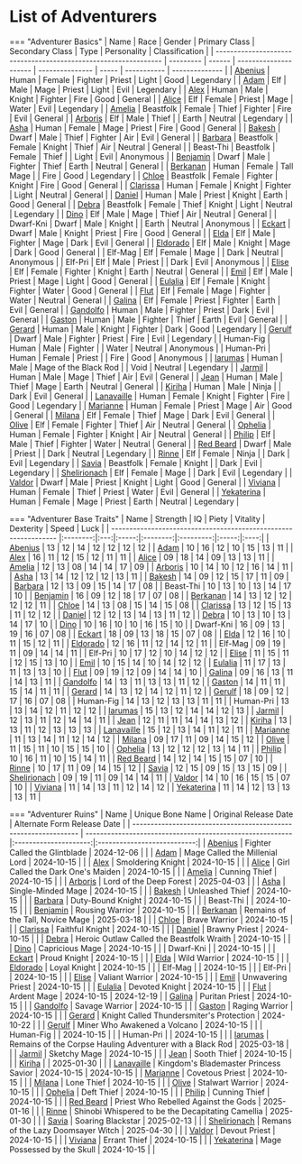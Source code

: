 # List of Adventurers

=== "Adventurer Basics"
    | Name                                                            | Race      | Gender | Primary Class         | Secondary Class | Type  | Personality | Classification |
    | --------------------------------------------------------------- | --------- | ------ | --------------------- | --------------- | ----- | ----------- | -------------- |
    | [Abenius](./legendary-adventurers/details/Abenius.md)           | Human     | Female | Fighter               | Priest          | Light | Good        | Legendary      |
    | [Adam](./legendary-adventurers/details/Adam.md)                 | Elf       | Male   | Mage                  | Priest          | Light | Evil        | Legendary      |
    | [Alex](./general-adventurers/details/Alex.md)                   | Human     | Male   | Knight                | Fighter         | Fire  | Good        | General        |
    | [Alice](./legendary-adventurers/details/Alice.md)               | Elf       | Female | Priest                | Mage            | Water | Evil        | Legendary      |
    | [Amelia](./general-adventurers/details/Amelia.md)               | Beastfolk | Female | Thief                 | Fighter         | Fire  | Evil        | General        |
    | [Arboris](./legendary-adventurers/details/Arboris.md)           | Elf       | Male   | Thief                 |                 | Earth | Neutral     | Legendary      |
    | [Asha](./general-adventurers/details/Asha.md)                   | Human     | Female | Mage                  | Priest          | Fire  | Good        | General        |
    | [Bakesh](./general-adventurers/details/Bakesh.md)               | Dwarf     | Male   | Thief                 | Fighter         | Air   | Evil        | General        |
    | [Barbara](./general-adventurers/details/Barbara.md)             | Beastfolk | Female | Knight                | Thief           | Air   | Neutral     | General        |
    | Beast-Thi                                                       | Beastfolk | Female | Thief                 |                 | Light | Evil        | Anonymous      |
    | [Benjamin](./general-adventurers/details/Benjamin.md)           | Dwarf     | Male   | Fighter               | Thief           | Earth | Neutral     | General        |
    | [Berkanan](./legendary-adventurers/details/Berkanan.md)         | Human     | Female | Tall Mage             |                 | Fire  | Good        | Legendary      |
    | [Chloe](./general-adventurers/details/Chloe.md)                 | Beastfolk | Female | Fighter               | Knight          | Fire  | Good        | General        |
    | [Clarissa](./general-adventurers/details/Clarissa.md)           | Human     | Female | Knight                | Fighter         | Light | Neutral     | General        |
    | [Daniel](./general-adventurers/details/Daniel.md)               | Human     | Male   | Priest                | Knight          | Earth | Good        | General        |
    | [Debra](./legendary-adventurers/details/Debra.md)               | Beastfolk | Female | Thief                 | Knight          | Light | Neutral     | Legendary      |
    | [Dino](./general-adventurers/details/Dino.md)                   | Elf       | Male   | Mage                  | Thief           | Air   | Neutral     | General        |
    | Dwarf-Kni                                                       | Dwarf     | Male   | Knight                |                 | Earth | Neutral     | Anonymous      |
    | [Eckart](./general-adventurers/details/Eckart.md)               | Dwarf     | Male   | Knight                | Priest          | Fire  | Good        | General        |
    | [Elda](./general-adventurers/details/Elda.md)                   | Elf       | Male   | Fighter               | Mage            | Dark  | Evil        | General        |
    | [Eldorado](./general-adventurers/details/Eldorado.md)           | Elf       | Male   | Knight                | Mage            | Dark  | Good        | General        |
    | Elf-Mag                                                         | Elf       | Female | Mage                  |                 | Dark  | Neutral     | Anonymous      |
    | Elf-Pri                                                         | Elf       | Male   | Priest                |                 | Dark  | Evil        | Anonymous      |
    | [Elise](./general-adventurers/details/Elise.md)                 | Elf       | Female | Fighter               | Knight          | Earth | Neutral     | General        |
    | [Emil](./general-adventurers/details/Emil.md)                   | Elf       | Male   | Priest                | Mage            | Light | Good        | General        |
    | [Eulalia](./general-adventurers/details/Eulalia.md)             | Elf       | Female | Knight                | Fighter         | Water | Good        | General        |
    | [Flut](./general-adventurers/details/Flut.md)                   | Elf       | Female | Mage                  | Fighter         | Water | Neutral     | General        |
    | [Galina](./general-adventurers/details/Galina.md)               | Elf       | Female | Priest                | Fighter         | Earth | Evil        | General        |
    | [Gandolfo](./general-adventurers/details/Gandolfo.md)           | Human     | Male   | Fighter               | Priest          | Dark  | Evil        | General        |
    | [Gaston](./general-adventurers/details/Gaston.md)               | Human     | Male   | Fighter               | Thief           | Earth | Evil        | General        |
    | [Gerard](./legendary-adventurers/details/Gerard.md)             | Human     | Male   | Knight                | Fighter         | Dark  | Good        | Legendary      |
    | [Gerulf](./legendary-adventurers/details/Gerulf.md)             | Dwarf     | Male   | Fighter               | Priest          | Fire  | Evil        | Legendary      |
    | Human-Fig                                                       | Human     | Male   | Fighter               |                 | Water | Neutral     | Anonymous      |
    | Human-Pri                                                       | Human     | Female | Priest                |                 | Fire  | Good        | Anonymous      |
    | [Iarumas](./legendary-adventurers/details/Iarumas.md)           | Human     | Male   | Mage of the Black Rod |                 | Void  | Neutral     | Legendary      |
    | [Jarmil](./general-adventurers/details/Jarmil.md)               | Human     | Male   | Mage                  | Thief           | Air   | Evil        | General        |
    | [Jean](./general-adventurers/details/Jean.md)                   | Human     | Male   | Thief                 | Mage            | Earth | Neutral     | General        |
    | [Kiriha](./general-adventurers/details/Kiriha.md)               | Human     | Male   | Ninja                 |                 | Dark  | Evil        | General        |
    | [Lanavaille](./legendary-adventurers/details/Lanavaille.md)     | Human     | Female | Knight                | Fighter         | Fire  | Good        | Legendary      |
    | [Marianne](./general-adventurers/details/Marianne.md)           | Human     | Female | Priest                | Mage            | Air   | Good        | General        |
    | [Milana](./general-adventurers/details/Milana.md)               | Elf       | Female | Thief                 | Mage            | Dark  | Evil        | General        |
    | [Olive](./general-adventurers/details/Olive.md)                 | Elf       | Female | Fighter               | Thief           | Air   | Neutral     | General        |
    | [Ophelia](./general-adventurers/details/Ophelia.md)             | Human     | Female | Fighter               | Knight          | Air   | Neutral     | General        |
    | [Philip](./general-adventurers/details/Philip.md)               | Elf       | Male   | Thief                 | Fighter         | Water | Neutral     | General        |
    | [Red Beard](./legendary-adventurers/details/Red-Beard.md)       | Dwarf     | Male   | Priest                |                 | Dark  | Neutral     | Legendary      |
    | [Rinne](./legendary-adventurers/details/Rinne.md)               | Elf       | Female | Ninja                 |                 | Dark  | Evil        | Legendary      |
    | [Savia](./legendary-adventurers/details/Savia.md)               | Beastfolk | Female | Knight                |                 | Dark  | Evil        | Legendary      |
    | [Shelirionach](./legendary-adventurers/details/Shelirionach.md) | Elf       | Female | Mage                  |                 | Dark  | Evil        | Legendary      |
    | [Valdor](./general-adventurers/details/Valdor.md)               | Dwarf     | Male   | Priest                | Knight          | Light | Good        | General        |
    | [Viviana](./general-adventurers/details/Viviana.md)             | Human     | Female | Thief                 | Priest          | Water | Evil        | General        |
    | [Yekaterina](./legendary-adventurers/details/Yekaterina.md)     | Human     | Female | Mage                  | Priest          | Earth | Neutral     | Legendary      |

=== "Adventurer Base Traits"
    | Name                                                            | Strength |  IQ | Piety | Vitality | Dexterity | Speed | Luck |
    | --------------------------------------------------------------- |:--------:|:---:|:-----:|:--------:|:---------:|:-----:|:----:|
    | [Abenius](./legendary-adventurers/details/Abenius.md)           |    13    |  12 |   14  |    12    |     12    |   12  |  12  |
    | [Adam](./legendary-adventurers/details/Adam.md)                 |    10    |  16 |   12  |    10    |     15    |   13  |  11  |
    | [Alex](./general-adventurers/details/Alex.md)                   |    16    |  11 |   12  |    15    |     12    |   11  |  11  |
    | [Alice](./legendary-adventurers/details/Alice.md)               |    09    |  18 |   14  |    09    |     13    |   13  |  11  |
    | [Amelia](./general-adventurers/details/Amelia.md)               |    12    |  13 |   08  |    14    |     14    |   17  |  09  |
    | [Arboris](./legendary-adventurers/details/Arboris.md)           |    10    |  14 |   10  |    12    |     16    |   14  |  11  |
    | [Asha](./general-adventurers/details/Asha.md)                   |    13    |  14 |   12  |    12    |     12    |   13  |  11  |
    | [Bakesh](./general-adventurers/details/Bakesh.md)               |    14    |  09 |   12  |    15    |     17    |   11  |  09  |
    | [Barbara](./general-adventurers/details/Barbara.md)             |    12    |  13 |   09  |    15    |     14    |   17  |  08  |
    | Beast-Thi                                                       |    10    |  13 |   10  |    13    |     14    |   17  |  10  |
    | [Benjamin](./general-adventurers/details/Benjamin.md)           |    16    |  09 |   12  |    18    |     17    |   07  |  08  |
    | [Berkanan](./legendary-adventurers/details/Berkanan.md)         |    14    |  13 |   12  |    12    |     12    |   12  |  11  |
    | [Chloe](./general-adventurers/details/Chloe.md)                 |    14    |  13 |   08  |    15    |     14    |   15  |  08  |
    | [Clarissa](./general-adventurers/details/Clarissa.md)           |    13    |  12 |   15  |    13    |     11    |   12  |  12  |
    | [Daniel](./general-adventurers/details/Daniel.md)               |    12    |  12 |   13  |    14    |     13    |   11  |  12  |
    | [Debra](./legendary-adventurers/details/Debra.md)               |    10    |  13 |   10  |    13    |     14    |   17  |  10  |
    | [Dino](./general-adventurers/details/Dino.md)                   |    10    |  16 |   10  |    10    |     16    |   15  |  10  |
    | Dwarf-Kni                                                       |    16    |  09 |   13  |    19    |     16    |   07  |  08  |
    | [Eckart](./general-adventurers/details/Eckart.md)               |    18    |  09 |   13  |    18    |     15    |   07  |  08  |
    | [Elda](./general-adventurers/details/Elda.md)                   |    12    |  16 |   10  |    11    |     15    |   12  |  11  |
    | [Eldorado](./general-adventurers/details/Eldorado.md)           |    12    |  16 |   11  |    12    |     14    |   12  |  11  |
    | Elf-Mag                                                         |    09    |  19 |   11  |    09    |     14    |   14  |  11  |
    | Elf-Pri                                                         |    10    |  17 |   12  |    10    |     14    |   12  |  12  |
    | [Elise](./general-adventurers/details/Elise.md)                 |    11    |  15 |   11  |    12    |     15    |   13  |  10  |
    | [Emil](./general-adventurers/details/Emil.md)                   |    10    |  15 |   14  |    10    |     14    |   12  |  12  |
    | [Eulalia](./general-adventurers/details/Eulalia.md)             |    11    |  17 |   13  |    11    |     13    |   13  |  10  |
    | [Flut](./general-adventurers/details/Flut.md)                   |    09    |  19 |   12  |    09    |     14    |   14  |  10  |
    | [Galina](./general-adventurers/details/Galina.md)               |    09    |  16 |   13  |    11    |     14    |   13  |  11  |
    | [Gandolfo](./general-adventurers/details/Gandolfo.md)           |    14    |  13 |   11  |    13    |     13    |   11  |  12  |
    | [Gaston](./general-adventurers/details/Gaston.md)               |    14    |  11 |   11  |    15    |     14    |   11  |  11  |
    | [Gerard](./legendary-adventurers/details/Gerard.md)             |    14    |  13 |   12  |    14    |     12    |   11  |  12  |
    | [Gerulf](./legendary-adventurers/details/Gerulf.md)             |    18    |  09 |   12  |    17    |     16    |   07  |  08  |
    | Human-Fig                                                       |    14    |  13 |   12  |    13    |     13    |   11  |  11  |
    | Human-Pri                                                       |    13    |  13 |   14  |    12    |     11    |   12  |  12  |
    | [Iarumas](./legendary-adventurers/details/Iarumas.md)           |    15    |  13 |   12  |    14    |     14    |   12  |  13  |
    | [Jarmil](./general-adventurers/details/Jarmil.md)               |    12    |  13 |   11  |    12    |     14    |   14  |  11  |
    | [Jean](./general-adventurers/details/Jean.md)                   |    12    |  11 |   11  |    14    |     14    |   13  |  12  |
    | [Kiriha](./general-adventurers/details/Kiriha.md)               |    13    |  13 |   11  |    12    |     13    |   13  |  13  |
    | [Lanavaille](./legendary-adventurers/details/Lanavaille.md)     |    15    |  12 |   13  |    14    |     11    |   12  |  11  |
    | [Marianne](./general-adventurers/details/Marianne.md)           |    11    |  13 |   14  |    11    |     12    |   14  |  12  |
    | [Milana](./general-adventurers/details/Milana.md)               |    09    |  17 |   11  |    09    |     14    |   15  |  12  |
    | [Olive](./general-adventurers/details/Olive.md)                 |    11    |  15 |   11  |    10    |     15    |   15  |  10  |
    | [Ophelia](./general-adventurers/details/Ophelia.md)             |    13    |  12 |   12  |    12    |     13    |   14  |  11  |
    | [Philip](./general-adventurers/details/Philip.md)               |    10    |  16 |   11  |    10    |     15    |   14  |  11  |
    | [Red Beard](./legendary-adventurers/details/Red-Beard.md)       |    14    |  12 |   14  |    15    |     15    |   07  |  10  |
    | [Rinne](./legendary-adventurers/details/Rinne.md)               |    10    |  17 |   11  |    09    |     14    |   15  |  12  |
    | [Savia](./legendary-adventurers/details/Savia.md)               |    12    |  15 |   09  |    15    |     13    |   15  |  09  |
    | [Shelirionach](./legendary-adventurers/details/Shelirionach.md) |    09    |  19 |   11  |    09    |     14    |   14  |  11  |
    | [Valdor](./general-adventurers/details/Valdor.md)               |    14    |  10 |   16  |    15    |     15    |   07  |  10  |
    | [Viviana](./general-adventurers/details/Viviana.md)             |    11    |  14 |   13  |    11    |     12    |   14  |  12  |
    | [Yekaterina](./legendary-adventurers/details/Yekaterina.md)     |    11    |  14 |   12  |    13    |     13    |   13  |  11  |

=== "Adventurer Ruins"
    | Name                                                            | Unique Bone Name                                          | Original Release Date | Alternate Form Release Date |
    | --------------------------------------------------------------- | --------------------------------------------------------- |:---------------------:|:---------------------------:|
    | [Abenius](./legendary-adventurers/details/Abenius.md)           | Fighter Called the Glintblade                             |       2024-12-06      |                             |
    | [Adam](./legendary-adventurers/details/Adam.md)                 | Mage Called the Millenial Lord                            |       2024-10-15      |                             |
    | [Alex](./general-adventurers/details/Alex.md)                   | Smoldering Knight                                         |       2024-10-15      |                             |
    | [Alice](./legendary-adventurers/details/Alice.md)               | Girl Called the Dark One's Maiden                         |       2024-10-15      |                             |
    | [Amelia](./general-adventurers/details/Amelia.md)               | Cunning Thief                                             |       2024-10-15      |                             |
    | [Arboris](./legendary-adventurers/details/Arboris.md)           | Lord of the Deep Forest                                   |       2025-04-03      |                             |
    | [Asha](./general-adventurers/details/Asha.md)                   | Single-Minded Mage                                        |       2024-10-15      |                             |
    | [Bakesh](./general-adventurers/details/Bakesh.md)               | Unleashed Thief                                           |       2024-10-15      |                             |
    | [Barbara](./general-adventurers/details/Barbara.md)             | Duty-Bound Knight                                         |       2024-10-15      |                             |
    | Beast-Thi                                                       |                                                           |       2024-10-15      |                             |
    | [Benjamin](./general-adventurers/details/Benjamin.md)           | Rousing Warrior                                           |       2024-10-15      |                             |
    | [Berkanan](./legendary-adventurers/details/Berkanan.md)         | Remains of the Tall, Novice Mage                          |       2025-03-18      |                             |
    | [Chloe](./general-adventurers/details/Chloe.md)                 | Brave Warrior                                             |       2024-10-15      |                             |
    | [Clarissa](./general-adventurers/details/Clarissa.md)           | Faithful Knight                                           |       2024-10-15      |                             |
    | [Daniel](./general-adventurers/details/Daniel.md)               | Brawny Priest                                             |       2024-10-15      |                             |
    | [Debra](./legendary-adventurers/details/Debra.md)               | Heroic Outlaw Called the Beastfolk Wraith                 |       2024-10-15      |                             |
    | [Dino](./general-adventurers/details/Dino.md)                   | Capricious Mage                                           |       2024-10-15      |                             |
    | Dwarf-Kni                                                       |                                                           |       2024-10-15      |                             |
    | [Eckart](./general-adventurers/details/Eckart.md)               | Proud Knight                                              |       2024-10-15      |                             |
    | [Elda](./general-adventurers/details/Elda.md)                   | Wild Warrior                                              |       2024-10-15      |                             |
    | [Eldorado](./general-adventurers/details/Eldorado.md)           | Loyal Knight                                              |       2024-10-15      |                             |
    | Elf-Mag                                                         |                                                           |       2024-10-15      |                             |
    | Elf-Pri                                                         |                                                           |       2024-10-15      |                             |
    | [Elise](./general-adventurers/details/Elise.md)                 | Valiant Warrior                                           |       2024-10-15      |                             |
    | [Emil](./general-adventurers/details/Emil.md)                   | Unwavering Priest                                         |       2024-10-15      |                             |
    | [Eulalia](./general-adventurers/details/Eulalia.md)             | Devoted Knight                                            |       2024-10-15      |                             |
    | [Flut](./general-adventurers/details/Flut.md)                   | Ardent Mage                                               |       2024-10-15      |          2024-12-19         |
    | [Galina](./general-adventurers/details/Galina.md)               | Puritan Priest                                            |       2024-10-15      |                             |
    | [Gandolfo](./general-adventurers/details/Gandolfo.md)           | Savage Warrior                                            |       2024-10-15      |                             |
    | [Gaston](./general-adventurers/details/Gaston.md)               | Raging Warrior                                            |       2024-10-15      |                             |
    | [Gerard](./legendary-adventurers/details/Gerard.md)             | Knight Called Thundersmiter's Protection                  |       2024-10-22      |                             |
    | [Gerulf](./legendary-adventurers/details/Gerulf.md)             | Miner Who Awakened a Volcano                              |       2024-10-15      |                             |
    | Human-Fig                                                       |                                                           |       2024-10-15      |                             |
    | Human-Pri                                                       |                                                           |       2024-10-15      |                             |
    | [Iarumas](./legendary-adventurers/details/Iarumas.md)           | Remains of the Corpse Hauling Adventurer with a Black Rod |       2025-03-18      |                             |
    | [Jarmil](./general-adventurers/details/Jarmil.md)               | Sketchy Mage                                              |       2024-10-15      |                             |
    | [Jean](./general-adventurers/details/Jean.md)                   | Sooth Thief                                               |       2024-10-15      |                             |
    | [Kiriha](./general-adventurers/details/Kiriha.md)               |                                                           |       2025-01-30      |                             |
    | [Lanavaille](./legendary-adventurers/details/Lanavaille.md)     | Kingdom's Blademaster Princess Savior                     |       2024-10-15      |          2024-10-15         |
    | [Marianne](./general-adventurers/details/Marianne.md)           | Covetous Priest                                           |       2024-10-15      |                             |
    | [Milana](./general-adventurers/details/Milana.md)               | Lone Thief                                                |       2024-10-15      |                             |
    | [Olive](./general-adventurers/details/Olive.md)                 | Stalwart Warrior                                          |       2024-10-15      |                             |
    | [Ophelia](./general-adventurers/details/Ophelia.md)             | Deft Thief                                                |       2024-10-15      |                             |
    | [Philip](./general-adventurers/details/Philip.md)               | Cunning Thief                                             |       2024-10-15      |                             |
    | [Red Beard](./legendary-adventurers/details/Red-Beard.md)       | Priest Who Rebelled Against the Gods                      |       2025-01-16      |                             |
    | [Rinne](./legendary-adventurers/details/Rinne.md)               | Shinobi Whispered to be the Decapitating Camellia         |       2025-01-30      |                             |
    | [Savia](./legendary-adventurers/details/Savia.md)               | Soaring Blackstar                                         |       2025-02-13      |                             |
    | [Shelirionach](./legendary-adventurers/details/Shelirionach.md) | Remans of the Lazy Doomsayer Witch                        |       2025-04-30      |                             |
    | [Valdor](./general-adventurers/details/Valdor.md)               | Devout Priest                                             |       2024-10-15      |                             |
    | [Viviana](./general-adventurers/details/Viviana.md)             | Errant Thief                                              |       2024-10-15      |                             |
    | [Yekaterina](./legendary-adventurers/details/Yekaterina.md)     | Mage Possessed by the Skull                               |       2024-10-15      |                             |
